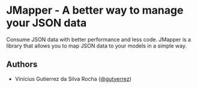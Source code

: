 # JMapper - A better way to manage your JSON data

Consume JSON data with better performance and less code. JMapper is a library that allows you to map JSON data to your models in a simple way.

## Authors

- Vinícius Gutierrez da Silva Rocha ([@gutyerrez](https://twitter.com/srgutyerrez))
